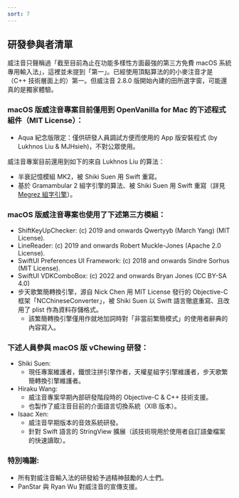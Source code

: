 ```yaml
---
sort: 7
---
```

## 研發參與者清單

威注音只聲稱過「截至目前為止在功能多樣性方面最強的第三方免費 macOS 系統專用輸入法」，這裡並未提到「第一」。已經使用頂點算法的的小麥注音才是（C++ 技術層面上的）第一。但威注音 2.8.0 版開始內建的田所選字窗，可能還真的是獨家體驗。

### macOS 版威注音專案目前僅用到 OpenVanilla for Mac 的下述程式組件（MIT License）：

- Aqua 紀念版限定：僅供研發人員調試方便而使用的 App 版安裝程式 (by Lukhnos Liu & MJHsieh)，不對公眾使用。

威注音專案目前還用到如下的來自 Lukhnos Liu 的算法：

- 半衰記憶模組 MK2，被 Shiki Suen 用 Swift 重寫。
- 基於 Gramambular 2 組字引擎的算法、被 Shiki Suen 用 Swift 重寫（詳見 [Megrez 組字引擎](https://github.com/vChewing/Megrez)）。

### macOS 版威注音專案也使用了下述第三方模組：

- ShiftKeyUpChecker: (c) 2019 and onwards Qwertyyb (March Yang) (MIT License).
- LineReader: (c) 2019 and onwards Robert Muckle-Jones (Apache 2.0 License).
- SwiftUI Preferences UI Framework: (c) 2018 and onwards Sindre Sorhus (MIT License).
- SwiftUI VDKComboBox: (c) 2022 and onwards Bryan Jones (CC BY-SA 4.0)
- 步天歌繁簡轉換引擎，源自 Nick Chen 用 MIT License 發行的 Objective-C 框架「NCChineseConverter」，被 Shiki Suen 以 Swift 語言徹底重寫、且改用了 plist 作為資料存儲格式。
    - 該繁簡轉換引擎僅用作就地加詞時對「非當前繁簡模式」的使用者辭典的內容寫入。

### 下述人員參與 macOS 版 vChewing 研發：

- Shiki Suen:
  - 現任專案維護者，鐵恨注拼引擎作者，天權星組字引擎維護者，步天歌繁簡轉換引擎維護者。
- Hiraku Wang:
  - 威注音專案早期內部研發階段時的 Objective-C & C++ 技術支援。
  - 也製作了威注音目前的介面語言切換系統（XIB 版本）。
- Isaac Xen:
  - 威注音早期版本的音效系統研發。
  - 針對 Swift 語言的 StringView 擴展（該技術現用於使用者自訂語彙檔案的快速讀取）。

### 特別鳴謝:

- 所有對威注音輸入法的研發給予過精神鼓勵的人士們。
- PanStar 與 Ryan Wu 對威注音的宣傳支援。
